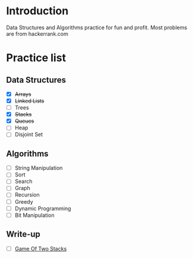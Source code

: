 # Introduction

Data Structures and Algorithms practice for fun and profit. Most problems are from hackerrank.com  

# Practice list
## Data Structures
- [x] ~~Arrays~~
- [x] ~~Linked Lists~~
- [ ] Trees
- [x] ~~Stacks~~
- [x] ~~Queues~~
- [ ] Heap
- [ ] Disjoint Set

## Algorithms
- [ ] String Manipulation
- [ ] Sort
- [ ] Search
- [ ] Graph
- [ ] Recursion
- [ ] Greedy
- [ ] Dynamic Programming
- [ ] Bit Manipulation

## Write-up
- [ ] [Game Of Two Stacks](https://www.hackerrank.com/challenges/game-of-two-stacks/problem 
"Problem definition")